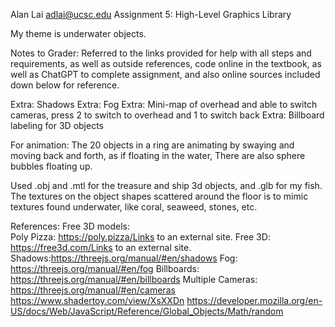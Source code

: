 Alan Lai
adlai@ucsc.edu
Assignment 5: High-Level Graphics Library 

My theme is underwater objects. 

Notes to Grader:
Referred to the links provided for help with all steps and requirements, as well as outside references, code online in the textbook, as well as ChatGPT to complete assignment, and also online sources included down below for reference.

Extra: Shadows
Extra: Fog
Extra: Mini-map of overhead and able to switch cameras, press 2 to switch to overhead and 1 to switch back
Extra: Billboard labeling for 3D objects

For animation: The 20 objects in a ring are animating by swaying and moving back and forth, as if floating in the water, There are also sphere bubbles floating up. 

Used .obj and .mtl for the treasure and ship 3d objects, and .glb for my fish. 
The textures on the object shapes scattered around the floor is to mimic textures found underwater, like coral, seaweed, stones, etc. 

References: 
Free 3D models:   
Poly Pizza: https://poly.pizza/Links to an external site.
Free 3D: https://free3d.com/Links to an external site.
Shadows:https://threejs.org/manual/#en/shadows
Fog: https://threejs.org/manual/#en/fog
Billboards: https://threejs.org/manual/#en/billboards
Multiple Cameras: https://threejs.org/manual/#en/cameras
https://www.shadertoy.com/view/XsXXDn
https://developer.mozilla.org/en-US/docs/Web/JavaScript/Reference/Global_Objects/Math/random



